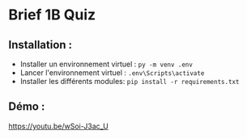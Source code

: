 # Brief 1B Quiz


## Installation :
- Installer un environnement virtuel : `py -m venv .env`
- Lancer l'environnement virtuel : `.env\Scripts\activate`
- Installer les différents modules: `pip install -r requirements.txt`

## Démo :
https://youtu.be/wSoi-J3ac_U
